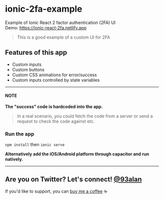 # ionic-2fa-example
Example of Ionic React 2 factor authentication (2FA) UI
<br />Demo: https://ionic-react-2fa.netlify.app

> This is a good example of a custom UI for 2FA

## Features of this app
* Custom inputs
* Custom buttons
* Custom CSS animations for error/success
* Custom inputs controlled by state variables

---

#### NOTE
**The "success" code is hardcoded into the app.**
> In a real scenario, you could fetch the code from a server or send a request to check the code against etc.

### Run the app
`npm install` then `ionic serve`

**Alternatively add the iOS/Android platform through capacitor and run natively.**

---
## Are you on Twitter? Let's connect! [@93alan](https://twitter.com/93alan)
If you'd like to support, you can <a className="link" href="https://www.buymeacoffee.com/ionicreacthub" target="_blank" rel="noopener">buy me a coffee</a> ☕️
